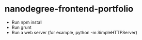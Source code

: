 # nanodegree-frontend-portfolio

- Run npm install
- Run grunt
- Run a web server (for example, python -m SimpleHTTPServer)
